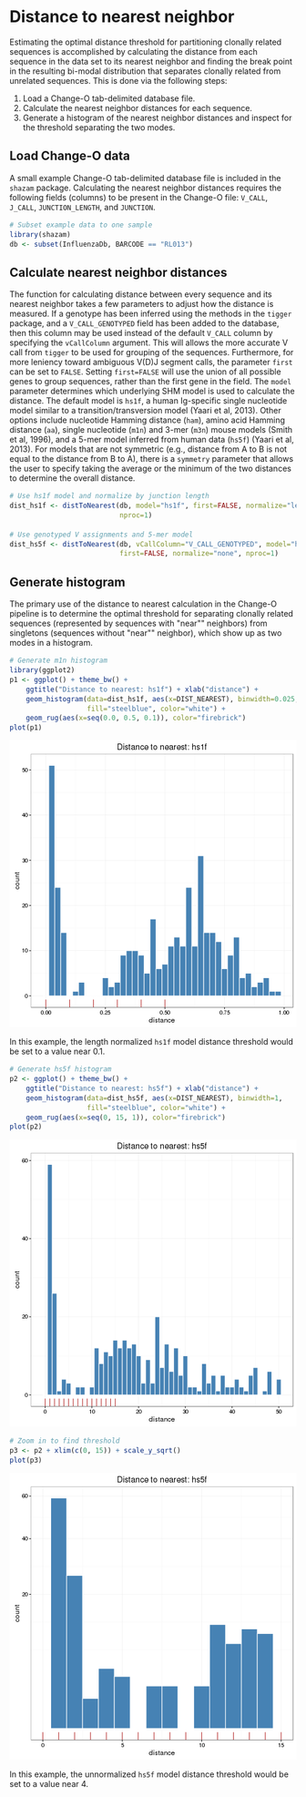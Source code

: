 Distance to nearest neighbor
====================


Estimating the optimal distance threshold for partitioning clonally related 
sequences is accomplished by calculating the distance from each sequence in the 
data set to its nearest neighbor and finding the break point in the resulting 
bi-modal distribution that separates clonally related from unrelated sequences. 
This is done via the following steps:

1. Load a Change-O tab-delimited database file.
2. Calculate the nearest neighbor distances for each sequence.
3. Generate a histogram of the nearest neighbor distances and inspect for the 
   threshold separating the two modes.

## Load Change-O data

A small example Change-O tab-delimited database file is included in the `shazam` 
package. Calculating the nearest neighbor distances requires the following 
fields (columns) to be present in the Change-O file: `V_CALL`, `J_CALL`, 
`JUNCTION_LENGTH`, and `JUNCTION`.


```r
# Subset example data to one sample
library(shazam)
db <- subset(InfluenzaDb, BARCODE == "RL013")
```

## Calculate nearest neighbor distances

The function for calculating distance between every sequence and its nearest
neighbor takes a few parameters to adjust how the distance is measured. If a 
genotype has been inferred using the methods in the `tigger` package, and a 
`V_CALL_GENOTYPED` field has been added to the database, then this column may be 
used instead of the default `V_CALL` column by specifying the `vCallColumn` 
argument. This will allows the more accurate V call from `tigger` to be used for 
grouping of the sequences. Furthermore, for more leniency toward ambiguous 
V(D)J segment calls, the parameter `first` can be set to `FALSE`. Setting 
`first=FALSE` will use the union of all possible genes to group sequences, rather 
than the first gene in the field. The `model` parameter determines which 
underlying SHM model is used to calculate the distance. The default model is 
`hs1f`, a human Ig-specific single nucleotide model similar to a 
transition/transversion model (Yaari et al, 2013). Other options 
include nucleotide Hamming distance (`ham`), amino acid Hamming distance (`aa`), 
single nucleotide (`m1n`) and 3-mer (`m3n`) mouse models (Smith et al, 1996), 
and a 5-mer model inferred from human data (`hs5f`) (Yaari et al, 2013).
For models that are not symmetric (e.g., distance from A to B is not equal to the
distance from B to A), there is a `symmetry` parameter that allows the user to 
specify taking the average or the minimum of the two distances to determine the
overall distance.


```r
# Use hs1f model and normalize by junction length
dist_hs1f <- distToNearest(db, model="hs1f", first=FALSE, normalize="length", 
                           nproc=1)

# Use genotyped V assignments and 5-mer model
dist_hs5f <- distToNearest(db, vCallColumn="V_CALL_GENOTYPED", model="hs5f", 
                           first=FALSE, normalize="none", nproc=1)
```

## Generate histogram

The primary use of the distance to nearest calculation in the Change-O pipeline 
is to determine the optimal threshold for separating clonally related sequences 
(represented by sequences with "near"" neighbors) from singletons (sequences 
without "near"" neighbor), which show up as two modes in a histogram.


```r
# Generate m1n histogram
library(ggplot2)
p1 <- ggplot() + theme_bw() + 
    ggtitle("Distance to nearest: hs1f") + xlab("distance") +
    geom_histogram(data=dist_hs1f, aes(x=DIST_NEAREST), binwidth=0.025, 
                   fill="steelblue", color="white") +
    geom_rug(aes(x=seq(0.0, 0.5, 0.1)), color="firebrick")
plot(p1)
```

![plot of chunk DistToNearest-Vignette-3](figure/DistToNearest-Vignette-3-1.png)

In this example, the length normalized `hs1f` model distance threshold would be 
set to a value near 0.1.


```r
# Generate hs5f histogram
p2 <- ggplot() + theme_bw() + 
    ggtitle("Distance to nearest: hs5f") + xlab("distance") +
    geom_histogram(data=dist_hs5f, aes(x=DIST_NEAREST), binwidth=1, 
                   fill="steelblue", color="white") +
    geom_rug(aes(x=seq(0, 15, 1)), color="firebrick")
plot(p2)
```

![plot of chunk DistToNearest-Vignette-4](figure/DistToNearest-Vignette-4-1.png)

```r
# Zoom in to find threshold
p3 <- p2 + xlim(c(0, 15)) + scale_y_sqrt()
plot(p3)
```

![plot of chunk DistToNearest-Vignette-4](figure/DistToNearest-Vignette-4-2.png)

In this example, the unnormalized `hs5f` model distance threshold would be 
set to a value near 4.
